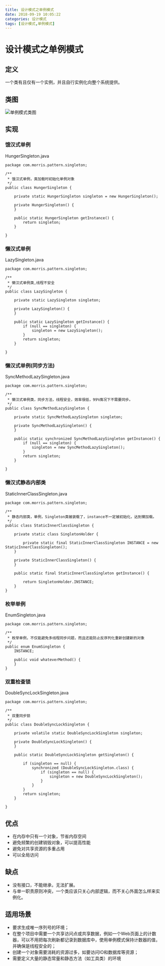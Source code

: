 ```yaml
---
title: 设计模式之单例模式
date: 2018-09-19 10:05:22
categories: 设计模式
tags: [设计模式,单例模式]
---
```


# 设计模式之单例模式
## 定义
一个类有且仅有一个实例，并且自行实例化向整个系统提供。

## 类图
![单例模式类图](https://github.com/morris131/morris-bookwiki/raw/master/%E5%90%8E%E7%AB%AF%E5%BC%80%E5%8F%91/Java/%E8%AE%BE%E8%AE%A1%E6%A8%A1%E5%BC%8F/images/%E5%8D%95%E4%BE%8B%E6%A8%A1%E5%BC%8F%E7%B1%BB%E5%9B%BE.png)

## 实现

### 饿汉式单例
HungerSingleton.java
```
package com.morris.pattern.singleton;

/**
 * 饿汉式单例，类加载时初始化单例对象
 */
public class HungerSingleton {

    private static HungerSingleton singleton = new HungerSingleton();

    private HungerSingleton() {
    }

    public static HungerSingleton getInstance() {
        return singleton;
    }

}

```

### 懒汉式单例
LazySingleton.java
```
package com.morris.pattern.singleton;

/**
 * 懒汉式单例类,线程不安全
 */
public class LazySingleton {

    private static LazySingleton singleton;

    private LazySingleton() {
    }

    public static LazySingleton getInstance() {
        if (null == singleton) {
            singleton = new LazySingleton();
        }
        return singleton;
    }

}

```

### 懒汉式单例(同步方法)
SyncMethodLazySingleton.java
```
package com.morris.pattern.singleton;

/**
 * 懒汉式单例类，同步方法，线程安全，效率很低，99%情况下不需要同步。
 */
public class SyncMethodLazySingleton {

	private static SyncMethodLazySingleton singleton;

	private SyncMethodLazySingleton() {
	}

	public static synchronized SyncMethodLazySingleton getInstance() {
		if (null == singleton) {
			singleton = new SyncMethodLazySingleton();
		}
		return singleton;
	}

}

```

### 懒汉式静态内部类
StaticInnerClassSingleton.java
```
package com.morris.pattern.singleton;

/**
 * 静态内部类，单例，Singleton类被装载了，instance不一定被初始化，达到懒加载。
 */
public class StaticInnerClassSingleton {

	private static class SingletonHolder {

		private static final StaticInnerClassSingleton INSTANCE = new StaticInnerClassSingleton();
	}

	private StaticInnerClassSingleton() {
	}

	public static final StaticInnerClassSingleton getInstance() {

		return SingletonHolder.INSTANCE;
	}
}

```
### 枚举单例
EnumSingleton.java
```
package com.morris.pattern.singleton;

/**
 * 枚举单例，不仅能避免多线程同步问题，而且还能防止反序列化重新创建新的对象
 */
public enum EnumSingleton {
	INSTANCE;
	
    public void whateverMethod() {  
    }  
}

```

### 双重检查锁
DoubleSyncLockSingleton.java
```
package com.morris.pattern.singleton;

/**
 * 双重同步锁
 */
public class DoubleSyncLockSingleton {

	private volatile static DoubleSyncLockSingleton singleton;

	private DoubleSyncLockSingleton() {
	}

	public static DoubleSyncLockSingleton getSingleton() {

		if (singleton == null) {
			synchronized (DoubleSyncLockSingleton.class) {
				if (singleton == null) {
					singleton = new DoubleSyncLockSingleton();
				}
			}
		}
		return singleton;
	}

}

```

## 优点
- 在内存中只有一个对象，节省内存空间
- 避免频繁的创建销毁对象，可以提高性能
- 避免对共享资源的多重占用
- 可以全局访问

## 缺点
- 没有接口，不能继承，无法扩展。
- 与单一职责原则冲突，一个类应该只关心内部逻辑，而不关心外面怎么样来实例化。

## 适用场景
- 要求生成唯一序列号的环境；
- 在整个项目中需要一个共享访问点或共享数据，例如一个Web页面上的计数器，可以不用把每次刷新都记录到数据库中，使用单例模式保持计数器的值，并确保是线程安全的；
- 创建一个对象需要消耗的资源过多，如要访问IO和数据库等资源；
- 需要定义大量的静态常量和静态方法（如工具类）的环境


